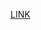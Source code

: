 [LINK]("https://app.diagrams.net/#G1i6WHJgWIBJA3sj0JEF0_iFONioytOiij#%7B%22pageId%22%3A%22bo9iWEIHfDC9FK9H65cG%22%7D")